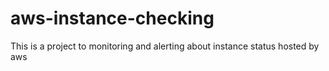 # aws-instance-checking
This is a project to monitoring and alerting about instance status hosted by aws
